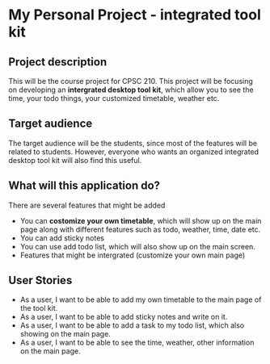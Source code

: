 # My Personal Project - integrated tool kit

## Project description

This will be the course project for CPSC 210. This project will be focusing on developing an **intergrated desktop tool kit**, which allow you to see the time, your todo things, your customized timetable, weather etc. 

## Target audience

The target audience will be the students, since most of the features will be related to students. However, everyone who wants an organized integrated desktop tool kit will also find this useful.

## What will this application do? 

There are several features that might be added

- You can **costomize your own timetable**, which will show up on the main page along with different features such as todo, weather, time, date etc.
- You can add sticky notes
- You can use add todo list, which will also show up on the main screen. 
- Features that might be intergrated (customize your own main page)

## User Stories

- As a user, I want to be able to add my own timetable to the main page of the tool kit.
- As a user, I want to be able to add sticky notes and write on it. 
- As a user, I want to be able to add a task to my todo list, which also showing on the main page. 
- As a user, I want to be able to see the time, weather, other information on the main page. 
